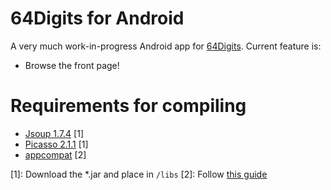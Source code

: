 # 64Digits for Android

A very much work-in-progress Android app for [64Digits](http://www.64digits.com). Current feature is:

* Browse the front page!

# Requirements for compiling

* [Jsoup 1.7.4](http://jsoup.org/) [1]
* [Picasso 2.1.1](http://square.github.io/picasso/) [1]
* [appcompat](http://developer.android.com/tools/support-library/features.html) [2]

[1]: Download the *.jar and place in `/libs`
[2]: Follow [this guide](http://developer.android.com/tools/support-library/setup.html#libs-with-res)